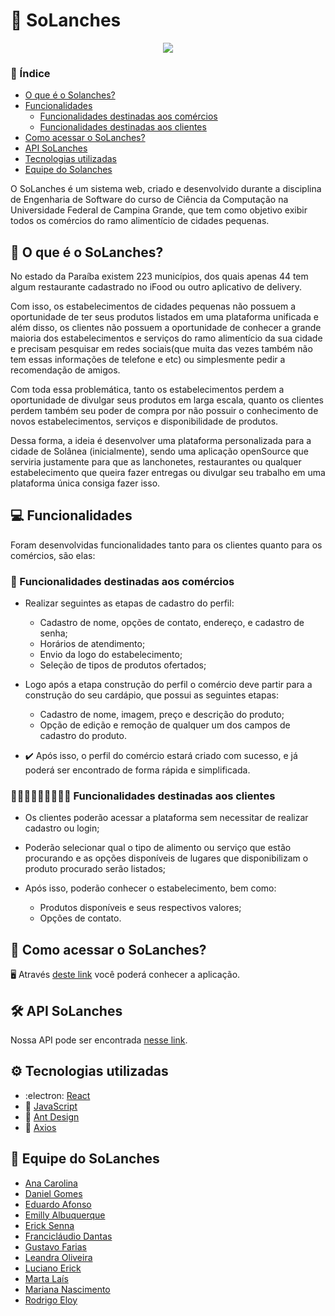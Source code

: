 
# 🍟 SoLanches

<p align=center>
  <img
 src="https://user-images.githubusercontent.com/50140771/128561548-3a8d25e1-c2a3-46ef-94f7-4447fcdc0a97.png"/> 
</p>



### 📎 Índice
- [O que é o Solanches?](https://github.com/SoLanches/Frontend-SoLanches/blob/main/README.md#-o-que-%C3%A9-o-solanches)
- [Funcionalidades](https://github.com/SoLanches/Frontend-SoLanches/blob/main/README.md#computer-funcionalidades)
  - [Funcionalidades destinadas aos comércios](https://github.com/SoLanches/Frontend-SoLanches/blob/main/README.md#convenience_store-funcionalidades-destinadas-aos-com%C3%A9rcios)
  - [Funcionalidades destinadas aos clientes](https://github.com/SoLanches/Frontend-SoLanches/blob/main/README.md#-funcionalidades-destinadas-aos-clientes)
 - [Como acessar o SoLanches?](https://github.com/SoLanches/Frontend-SoLanches/blob/main/README.md#link-como-acessar-o-solanches)
 - [API SoLanches](https://github.com/SoLanches/Frontend-SoLanches/blob/main/README.md#%EF%B8%8F-api-solanches)
 - [Tecnologias utilizadas](https://github.com/SoLanches/Frontend-SoLanches/blob/main/README.md#gear-tecnologias-utilizadas)
 - [Equipe do Solanches](https://github.com/SoLanches/Frontend-SoLanches/blob/main/README.md#-equipe-do-solanches)
 


O SoLanches é um sistema web, criado e desenvolvido durante a disciplina de Engenharia de Software do curso de Ciência da Computação na Universidade Federal de Campina Grande, que tem como objetivo exibir todos os comércios do ramo alimentício de cidades pequenas.

## 📝 O que é o SoLanches?

No estado da Paraíba existem 223 municípios, dos quais apenas 44 tem algum restaurante cadastrado no iFood ou outro aplicativo de delivery. 

Com isso, os estabelecimentos  de cidades pequenas não possuem a oportunidade de ter seus produtos listados em uma plataforma unificada e além disso, os clientes não possuem a oportunidade de conhecer a grande maioria dos estabelecimentos e serviços do ramo alimentício da sua cidade e precisam pesquisar em redes sociais(que muita das vezes também não tem essas informações de telefone e etc) ou simplesmente pedir a recomendação de amigos.

Com toda essa problemática, tanto os estabelecimentos perdem a oportunidade de divulgar seus produtos em larga escala, quanto os clientes perdem também seu poder de compra por não possuir o conhecimento de novos estabelecimentos, serviços e disponibilidade de produtos.

Dessa forma, a ideia é desenvolver uma plataforma personalizada para a cidade de Solânea (inicialmente), sendo uma aplicação openSource que serviria justamente para que as lanchonetes, restaurantes ou qualquer estabelecimento que queira fazer entregas ou divulgar seu trabalho em uma plataforma única consiga fazer isso.


## :computer: Funcionalidades

Foram desenvolvidas funcionalidades tanto para os clientes quanto para os comércios, são elas:

### :convenience_store: Funcionalidades destinadas aos comércios

- Realizar  seguintes as etapas de cadastro do perfil:
  - Cadastro de nome, opções de contato, endereço, e cadastro de senha;
  - Horários de atendimento;
  - Envio da logo do estabelecimento;
  - Seleção de tipos de produtos ofertados;

- Logo após a etapa construção do perfil o comércio deve partir para a construção do seu cardápio, que possui as seguintes etapas:
  - Cadastro de nome, imagem, preço e descrição do produto;
  -  Opção de edição e remoção de qualquer um dos campos de cadastro do produto.

- ✔️ Após isso, o perfil do comércio estará criado com sucesso, e já poderá ser encontrado de forma rápida e simplificada.

### 👩🏼‍💻👨🏻‍💻👩🏾‍💻 Funcionalidades destinadas aos clientes

- Os clientes poderão acessar a plataforma sem necessitar de realizar cadastro ou login;

- Poderão selecionar qual o tipo de alimento ou serviço que estão procurando e as opções disponíveis de lugares que disponibilizam o produto procurado serão listados;

- Após isso, poderão conhecer o estabelecimento, bem como:
  - Produtos disponíveis e seus respectivos valores;
  - Opções de contato.


## :link: Como acessar o SoLanches?

🖥️ Através [deste link]() você poderá conhecer a aplicação.

## 🛠️ API SoLanches

Nossa API pode ser encontrada [nesse link](https://github.com/SoLanches/API-SoLanches.git).

## :gear: Tecnologias utilizadas

- :electron: [React](https://pt-br.reactjs.org/)
- :wrench: [JavaScript](https://developer.mozilla.org/pt-BR/docs/Web/JavaScript) 
- 📝 [Ant Design](https://ant.design/docs/react/introduce)
- :wrench: [Axios](https://axios-http.com/docs/intro)


## 📌 Equipe do SoLanches 

- [Ana Carolina](https://github.com/anacarolinacv)
- [Daniel Gomes](https://github.com/dnlgomesl)
- [Eduardo Afonso](https://github.com/EduardoNunes5)
- [Emilly Albuquerque](https://github.com/emys-alb)
- [Erick Senna](https://github.com/erickems)
- [Francicláudio Dantas](https://github.com/claudiodantas)
- [Gustavo Farias](https://github.com/GusttaFS)
- [Leandra Oliveira](https://github.com/LeandraOS)
- [Luciano Erick](https://github.com/LucianErick)
- [Marta Laís](https://github.com/martalais)
- [Mariana Nascimento](https://github.com/marianasn)
- [Rodrigo Eloy](https://github.com/RodrigoEC)
